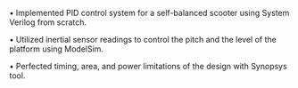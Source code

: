• Implemented PID control system for a self-balanced scooter using System Verilog from scratch.

• Utilized inertial sensor readings to control the pitch and the level of the platform using ModelSim.

• Perfected timing, area, and power limitations of the design with Synopsys tool.
